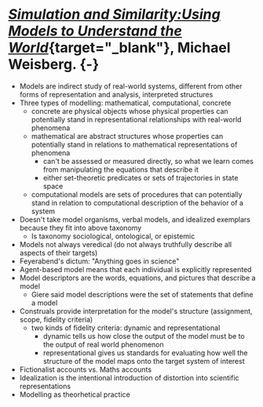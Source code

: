 # [_Simulation and Similarity:Using Models to Understand the World_](./assets/simandsim.pdf){target="_blank"}, Michael Weisberg. {-} 

- Models are indirect study of real-world systems, different from other forms of representation and analysis, interpreted structures 
- Three types of modelling: mathematical, computational, concrete 
  - concrete are physical objects whose physical properties can potentially stand in representational relationships with real-world phenomena 
  - mathematical are abstract structures whose properties can potentially stand in relations to mathematical representations of phenomena 
    - can't be assessed or measured directly, so what we learn comes from manipulating the equations that describe it 
    - either set-theoretic predicates or sets of trajectories in state space
  - computational models are sets of procedures that can potentially stand in relation to computational description of the behavior of a system 
- Doesn't take model organisms, verbal models, and idealized exemplars because they fit into above taxonomy 
  - Is taxonomy sociological, ontological, or epistemic 
- Models not always veredical (do not always truthfully describe all aspects of their targets)
- Feyerabend's dictum: "Anything goes in science" 
- Agent-based model means that each individual is explicitly represented 
- Model descriptors are the words, equations, and pictures that describe a model
  - Giere said model descriptions were the set of statements that define a model
- Construals provide interpretation for the model's structure (assignment, scope, fidelity criteria)
  - two kinds of fidelity criteria: dynamic and representational 
    - dynamic tells us how close the output of the model must be to the output of real world phenomenon 
    - representational gives us standards for evaluating how well the structure of the model maps onto the target system of interest 
- Fictionalist accounts vs. Maths accounts 
- Idealization is the intentional introduction of distortion into scientific representations 
- Modelling as theorhetical practice 
